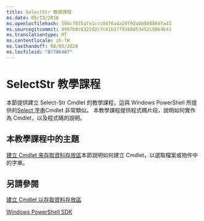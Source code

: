 ```yaml
---
title: SelectStr 教學課程
ms.date: 09/13/2016
ms.openlocfilehash: 500cf055afe1ccc04f6a4a28f92abb80886dfa43
ms.sourcegitcommit: 0907b8c6322d2c7c61b17f8168d53452c8964b41
ms.translationtype: MT
ms.contentlocale: zh-TW
ms.lasthandoff: 08/05/2020
ms.locfileid: "87786487"
---
```

# <a name="selectstr-tutorial"></a>SelectStr 教學課程

本節提供建立 Select-Str Cmdlet 的教學課程，這與 Windows PowerShell 所提供的[Select 字串](/powershell/module/microsoft.powershell.utility/select-string)Cmdlet 非常類似。 本教學課程提供程式碼片段，說明如何實作為 Cmdlet，以及程式碼的說明。

## <a name="topic-in-this-tutorial"></a>本教學課程中的主題

[建立 Cmdlet 來存取資料存放區](./creating-a-cmdlet-to-access-a-data-store.md)本節說明如何建立 Cmdlet，以選取檔案或物件中的字串。

## <a name="see-also"></a>另請參閱

[建立 Cmdlet 以存取資料存放區](./creating-a-cmdlet-to-access-a-data-store.md)

[Windows PowerShell SDK](../windows-powershell-reference.md)
